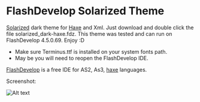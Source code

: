 FlashDevelop Solarized Theme
=============================

[Solarized](http://ethanschoonover.com/solarized) dark theme for [Haxe](http://haxe.org) and Xml. Just download and double click the file solarized_dark-haxe.fdz. This theme was
tested and can run on FlashDevelop 4.5.0.69. Enjoy :D

* Make sure Terminus.ttf is installed on your system fonts path.
* May be you will need to reopen the FlashDevelop IDE.

[FlashDevelop](http://www.flashdevelop.org) is a free IDE for AS2, As3, [haxe](http://haxe.org) languages.


Screenshot:

![Alt text](https://raw.github.com/rogersanctus/fd_solarized-haxe/master/preview.png "FlashDevelop Theme: Click for enlarged preview")
